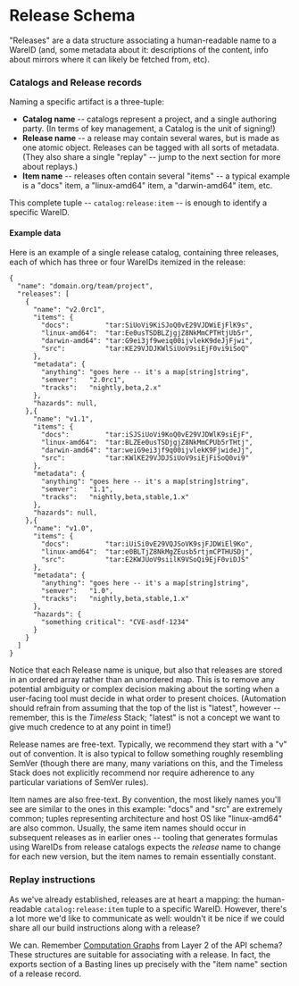 Release Schema
==============

"Releases" are a data structure associating a human-readable name
to a WareID (and, some metadata about it: descriptions of the content,
info about mirrors where it can likely be fetched from, etc).

### Catalogs and Release records

Naming a specific artifact is a three-tuple:

- **Catalog name** -- catalogs represent a project, and a single authoring party.
  (In terms of key management, a Catalog is the unit of signing!)
- **Release name** -- a release may contain several wares, but is made as one
  atomic object.  Releases can be tagged with all sorts of metadata.
  (They also share a single "replay" -- jump to the next section for more
  about replays.)
- **Item name** -- releases often contain several "items" -- a typical example
  is a "docs" item, a "linux-amd64" item, a "darwin-amd64" item, etc.

This complete tuple -- `catalog:release:item` -- is enough to identify a specific WareID.

#### Example data

Here is an example of a single release catalog, containing three releases,
each of which has three or four WareIDs itemized in the release:

```
{
  "name": "domain.org/team/project",
  "releases": [
    {
      "name": "v2.0rc1",
      "items": {
        "docs":         "tar:SiUoVi9KiSJoQ0vE29VJDWiEjFlK9s",
        "linux-amd64":  "tar:Ee0usTSDBLZjgjZ8NkMmCPTHtjUb5r",
        "darwin-amd64": "tar:G9ei3jf9weiq00ijvlekK9deJjFjwi",
        "src":          "tar:KE29VJDJKWlSiUoV9siEjF0vi9iSoQ"
      },
      "metadata": {
        "anything": "goes here -- it's a map[string]string",
        "semver":   "2.0rc1",
        "tracks":   "nightly,beta,2.x"
      },
      "hazards": null,
    },{
      "name": "v1.1",
      "items": {
        "docs":         "tar:iSJSiUoVi9KoQ0vE29VJDWlK9siEjF",
        "linux-amd64":  "tar:BLZEe0usTSDjgjZ8NkMmCPUb5rTHtj",
        "darwin-amd64": "tar:weiG9ei3jf9q00ijvlekK9FjwideJj",
        "src":          "tar:KWlKE29VJDJSiUoV9siEjFiSoQ0vi9"
      },
      "metadata": {
        "anything": "goes here -- it's a map[string]string",
        "semver":   "1.1",
        "tracks":   "nightly,beta,stable,1.x"
      },
      "hazards": null,
    },{
      "name": "v1.0",
      "items": {
        "docs":         "tar:iUiSi0vE29VQJSoVK9sjFJDWiEl9Ko",
        "linux-amd64":  "tar:e0BLTjZ8NkMgZEusb5rtjmCPTHUSDj",
        "src":          "tar:E2KWJUoV9siilK9VSoQi9EjF0viDJS"
      },
      "metadata": {
        "anything": "goes here -- it's a map[string]string",
        "semver":   "1.0",
        "tracks":   "nightly,beta,stable,1.x"
      },
      "hazards": {
        "something critical": "CVE-asdf-1234"
      }
    }
  ]
}
```

Notice that each Release name is unique, but also that releases are stored in
an ordered array rather than an unordered map.  This is to remove any potential
ambiguity or complex decision making about the sorting when a user-facing tool
must decide in what order to present choices.
(Automation should refrain from assuming that the top of the list is "latest",
however -- remember, this is the *Timeless* Stack; "latest" is not a concept
we want to give much credence to at any point in time!)

Release names are free-text.  Typically, we recommend they start with a "v"
out of convention.  It is also typical to follow something roughly resembling
SemVer (though there are many, many variations on this, and the Timeless Stack
does not explicitly recommend nor require adherence to any particular variations
of SemVer rules).

Item names are also free-text.  By convention, the most likely names you'll see
are similar to the ones in this example: "docs" and "src" are extremely common;
tuples representing architecture and host OS like "linux-amd64" are also common.
Usually, the same item names should occur in subsequent releases as in earlier
ones -- tooling that generates formulas using WareIDs from release catalogs
expects the *release* name to change for each new version, but the item names
to remain essentially constant.

### Replay instructions

As we've already established, releases are at heart a mapping:
the human-readable `catalog:release:item` tuple to a specific WareID.
However, there's a lot more we'd like to communicate as well:
wouldn't it be nice if we could share all our build instructions
along with a release?

We can.  Remember [Computation Graphs](./API.md#layer-2) from Layer 2 of
the API schema?  These structures are suitable for associating with
a release.  In fact, the exports section of a Basting lines up
precisely with the "item name" section of a release record.
